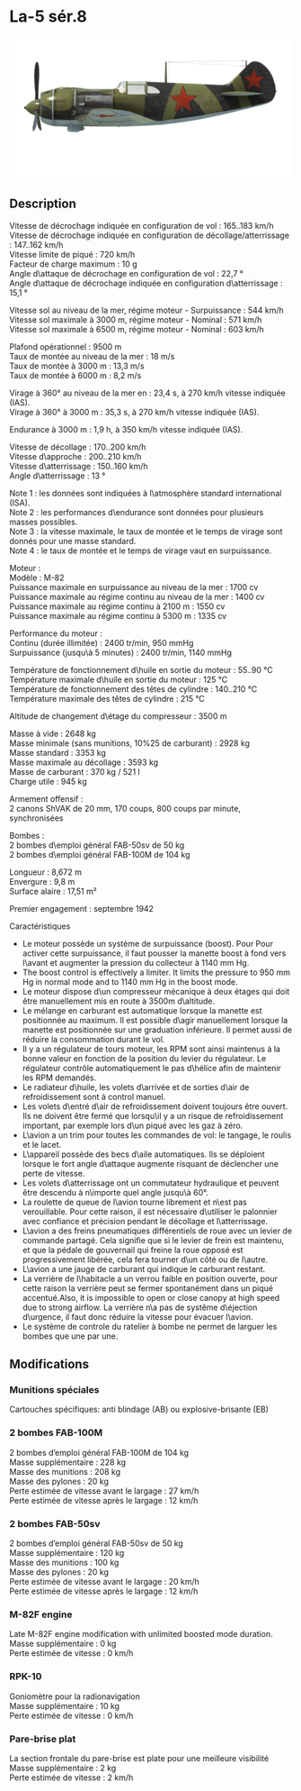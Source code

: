 # La-5 sér.8  
  
![la5s8](../images/la5s8.png)  
  
## Description  
  
Vitesse de décrochage indiquée en configuration de vol : 165..183 km/h  
Vitesse de décrochage indiquée en configuration de décollage/atterrissage : 147..162 km/h  
Vitesse limite de piqué : 720 km/h  
Facteur de charge maximum : 10 g  
Angle d\attaque de décrochage en configuration de vol : 22,7 °  
Angle d\attaque de décrochage indiquée en configuration d\atterrissage : 15,1 °  
  
Vitesse sol au niveau de la mer, régime moteur - Surpuissance : 544 km/h  
Vitesse sol maximale à 3000 m, régime moteur - Nominal : 571 km/h  
Vitesse sol maximale à 6500 m, régime moteur - Nominal : 603 km/h  
  
Plafond opérationnel : 9500 m  
Taux de montée au niveau de la mer : 18 m/s  
Taux de montée à 3000 m : 13,3 m/s  
Taux de montée à 6000 m : 8,2 m/s  
  
Virage à 360° au niveau de la mer en : 23,4 s, à 270 km/h vitesse indiquée (IAS).  
Virage à 360° à 3000 m : 35,3 s, à 270 km/h vitesse indiquée (IAS).  
  
Endurance à 3000 m : 1,9 h, à 350 km/h vitesse indiquée (IAS).  
  
Vitesse de décollage : 170..200 km/h  
Vitesse d\approche : 200..210 km/h  
Vitesse d\atterrissage : 150..160 km/h  
Angle d\atterrissage : 13 °  
  
Note 1 : les données sont indiquées à l\atmosphère standard international (ISA).  
Note 2 : les performances d\endurance sont données pour plusieurs masses possibles.  
Note 3 : la vitesse maximale, le taux de montée et le temps de virage sont donnés pour une masse standard.  
Note 4 : le taux de montée et le temps de virage vaut en surpuissance.  
  
Moteur :  
Modèle : M-82  
Puissance maximale en surpuissance au niveau de la mer : 1700 cv  
Puissance maximale au régime continu au niveau de la mer : 1400 cv  
Puissance maximale au régime continu à 2100 m : 1550 cv  
Puissance maximale au régime continu à 5300 m : 1335 cv  
  
Performance du moteur :  
Continu (durée illimitée) : 2400 tr/min, 950 mmHg  
Surpuissance (jusqu\à 5 minutes) : 2400 tr/min, 1140 mmHg  
  
Température de fonctionnement d\huile en sortie du moteur : 55..90 °C  
Température maximale d\huile en sortie du moteur : 125 °C  
Température de fonctionnement des têtes de cylindre : 140..210 °C  
Température maximale des têtes de cylindre : 215 °C  
  
Altitude de changement d\étage du compresseur : 3500 m  
  
Masse à vide : 2648 kg  
Masse minimale (sans munitions, 10%25 de carburant) : 2928 kg  
Masse standard : 3353 kg  
Masse maximale au décollage : 3593 kg  
Masse de carburant : 370 kg / 521 l  
Charge utile : 945 kg  
  
Armement offensif :  
2 canons ShVAK de 20 mm, 170 coups, 800 coups par minute, synchronisées  
  
Bombes :  
2 bombes d\emploi général FAB-50sv de 50 kg  
2 bombes d\emploi général FAB-100M de 104 kg  
  
Longueur : 8,672 m  
Envergure : 9,8 m  
Surface alaire : 17,51 m²  
  
Premier engagement : septembre 1942  
  
Caractéristiques  
- Le moteur possède un système de surpuissance (boost). Pour Pour activer cette surpuissance, il faut pousser la manette boost à fond vers l\avant et augmenter la pression du collecteur à 1140 mm Hg.  
- The boost control is effectively a limiter. It limits the pressure to 950 mm Hg in normal mode and to 1140 mm Hg in the boost mode.  
- Le moteur dispose d\un compresseur mécanique à deux étages qui doit être manuellement mis en route à 3500m d\altitude.  
- Le mélange en carburant est automatique lorsque la manette est positionnée au maximum. Il est possible d\agir manuellement lorsque la manette est positionnée sur une graduation inférieure. Il permet aussi de réduire la consommation durant le vol.  
- Il y a un régulateur de tours moteur, les RPM sont ainsi maintenus à la bonne valeur en fonction de la position du levier du régulateur. Le régulateur contrôle automatiquement le pas d\hélice afin de maintenir les RPM demandés.  
- Le radiateur d\huile, les volets d\arrivée et de sorties d\air de refroidissement sont à control manuel.  
- Les volets d\entré d\air de refroidissement doivent toujours être ouvert. Ils ne doivent être fermé que lorsqu\il y a un risque de refroidissement important, par exemple lors d\un piqué avec les gaz à zéro.  
- L\avion a un trim pour toutes les commandes de vol: le tangage, le roulis et le lacet.  
- L\appareil possède des becs d\aile automatiques. Ils se déploient lorsque le fort angle d\attaque augmente risquant de déclencher une perte de vitesse.  
- Les volets d\atterrissage ont un commutateur hydraulique et peuvent être descendu à n\importe quel angle jusqu\\à 60°.  
- La roulette de queue de l\avion tourne librement et n\est pas verouillable. Pour cette raison, il est nécessaire d\utiliser le palonnier avec confiance et précision pendant le décollage et l\atterrissage.  
- L\avion a des freins pneumatiques différentiels de roue avec un levier de commande partagé. Cela signifie que si le levier de frein est maintenu, et que la pédale de gouvernail qui freine la roue opposé est progressivement libérée, cela fera tourner d\un côté ou de l\autre.  
- L\avion a une jauge de carburant qui indique le carburant restant.  
- La verrière de l\habitacle a un verrou faible en position ouverte, pour cette raison la verrière peut se fermer spontanément dans un piqué accentué.Also, it is impossible to open or close canopy at high speed due to strong airflow. La verrière n\a pas de systême d\éjection d\urgence, il faut donc réduire la vitesse pour évacuer l\avion.  
- Le système de controle du ratelier à bombe ne permet de larguer les bombes que une par une.  
  
## Modifications  
  
  
  
### Munitions spéciales  
  
Cartouches spécifiques: anti blindage (AB) ou explosive-brisante (EB)  
  
  
### 2 bombes FAB-100M   
  
2 bombes d’emploi général FAB-100M de 104 kg  
Masse supplémentaire : 228 kg  
Masse des munitions : 208 kg  
Masse des pylones : 20 kg  
Perte estimée de vitesse avant le largage : 27 km/h  
Perte estimée de vitesse après le largage : 12 km/h  
  
  
### 2 bombes FAB-50sv   
  
2 bombes d’emploi général FAB-50sv de 50 kg  
Masse supplémentaire : 120 kg  
Masse des munitions : 100 kg  
Masse des pylones : 20 kg  
Perte estimée de vitesse avant le largage : 20 km/h  
Perte estimée de vitesse après le largage : 12 km/h  ﻿
  
  
### M-82F engine  
  
Late M-82F engine modification with unlimited boosted mode duration.  
Masse supplémentaire : 0 kg  
Perte estimée de vitesse : 0 km/h  ﻿
  
  
### RPK-10  
  
Goniomètre pour la radionavigation  
Masse supplémentaire : 10 kg  
Perte estimée de vitesse : 0 km/h  ﻿
  
  
### Pare-brise plat  
  
La section frontale du pare-brise est plate pour une meilleure visibilité  
Masse supplémentaire : 2 kg  
Perte estimée de vitesse : 2 km/h  